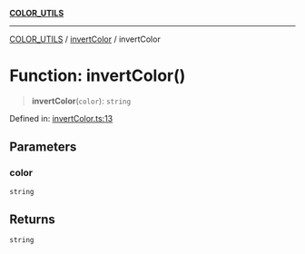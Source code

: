 [**COLOR_UTILS**](../../README.md)

***

[COLOR_UTILS](../../README.md) / [invertColor](../README.md) / invertColor

# Function: invertColor()

> **invertColor**(`color`): `string`

Defined in: [invertColor.ts:13](https://github.com/dailker/everyutil/blob/0ec5ce08552e5059ec58e2975404aeb74a6202b1/src/color/invertColor.ts#L13)

## Parameters

### color

`string`

## Returns

`string`
